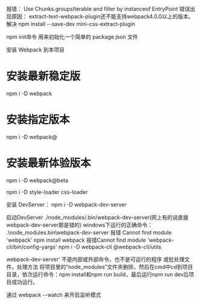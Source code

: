 报错： Use Chunks.groupsIterable and filter by instanceof EntryPoint
错误出现原因：
extract-text-webpack-plugin还不能支持webpack4.0.0以上的版本。
解决
npm install --save-dev mini-css-extract-plugin


npm init命令
用来初始化一个简单的 package.json 文件


安装 Webpack 到本项目
# 安装最新稳定版
npm i -D webpack

# 安装指定版本
npm i -D webpack@<version>

# 安装最新体验版本
npm i -D webpack@beta

npm i -D style-loader css-loader

安装 DevServer：
npm i -D webpack-dev-server

启动DevServer 
./node_modules/.bin/webpack-dev-server(网上有的说直接webpack-dev-server那是错的)
windows下运行的正确命令：
.\node_modules\.bin\webpack-dev-server
报错 Cannot find module 'webpack'
npm install webpack
报错Cannot find module 'webpack-cli/bin/config-yargs'
npm i -D webpack-cli @webpack-cli/utils

webpack-dev-server' 不是内部或外部命令，也不是可运行的程序 或批处理文件。处理方法
将项目里的“node_modules”文件夹删除，然后在cmd中cd到项目目录，依次运行命令：npm install和npm run build，最后运行npm run dev后项目成功运行。

通过 webpack --watch 来开启监听模式
